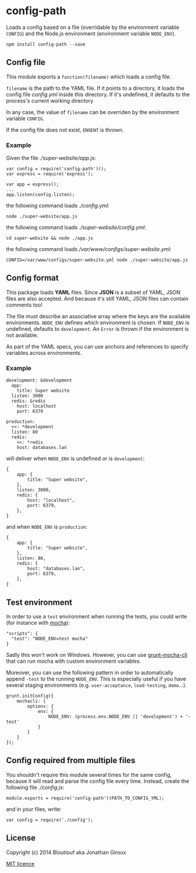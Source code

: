 # config-path

Loads a config based on a file (overridable by the environment variable `CONFIG`) and the Node.js environment (environment variable `NODE_ENV`).

	npm install config-path --save

## Config file

This module exports a `function(filename)` which loads a config file.

`filename` is the path to the YAML file. If it points to a directory, it loads the config file _config.yml_ inside this directory. If it's undefined, it defaults to the process's current working directory

In any case, the value of `filename` can be overriden by the environment variable `CONFIG`.

If the config file does not exist, `ENOENT` is thrown.

### Example

Given the file _./super-website/app.js_:

	var config = require('config-path')();
	var express = require('express');
	
	var app = express();
	...
	app.listen(config.listen);

the following command loads _./config.yml_:

	node ./super-website/app.js

the following command loads _./super-website/config.yml_:

	cd super-website && node ./app.js

the following command loads _/var/www/configs/super-website.yml_:

	CONFIG=/var/www/configs/super-website.yml node ./super-website/app.js

## Config format

This package loads **YAML** files. Since **JSON** is a subset of YAML, JSON files are also accepted. And because it's still YAML, JSON files can contain comments too!

The file must describe an associative array where the keys are the available environments. `NODE_ENV` defines which environment is chosen. If `NODE_ENV` is undefined, defaults to `development`. An `Error` is thrown if the environment is not available.

As part of the YAML specs, you can use anchors and references to specify variables across environments.

### Example

	development: &development
	  app:
	    title: Super website
	  listen: 3000
	  redis: &redis
	    host: localhost
	    port: 6379
	
	production:
	  <<: *development
	  listen: 80
	  redis:
	    <<: *redis
	    host: databases.lan


will deliver when `NODE_ENV` is undefined or is `development`:

	{
		app: {
			title: "Super website",
		},
		listen: 3000,
		redis: {
			host: "localhost",
			port: 6379,
		},
	}

and when `NODE_ENV` is `production`:

	{
		app: {
			title: "Super website",
		},
		listen: 80,
		redis: {
			host: "databases.lan",
			port: 6379,
		},
	}

## Test environment

In order to use a `test` environment when running the tests, you could write (for instance with [mocha](http://mochajs.org/)):

	"scripts": {
	  "test": "NODE_ENV=test mocha"
	}

Sadly this won't work on Windows. However, you can use [grunt-mocha-cli](https://www.npmjs.com/package/grunt-mocha-cli) that can run mocha with custom environment variables.

Moreover, you can use the following pattern in order to automatically append `-test` to the running `NODE_ENV`. This is especially useful if you have several staging environments (e.g. `user-acceptance`, `load-testing`, `demo`...).

	grunt.initConfig({
		mochacli: {
			options: {
				env: {
					NODE_ENV: (process.env.NODE_ENV || 'development') + '-test'
				}
			}
		}
	});

## Config required from multiple files

You shouldn't require this module several times for the same config, because it will read and parse the config file every time. Instead, create the following file _./config.js_:

	module.exports = require('config-path')(PATH_TO_CONFIG_YML);

and in your files, write:

	var config = require('./config');

## License

Copyright (c) 2014 Bloutiouf aka Jonathan Giroux

[MIT licence](http://opensource.org/licenses/MIT)

